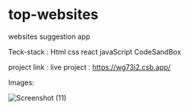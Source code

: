 # top-websites
websites suggestion app


Teck-stack : Html css react javaScript CodeSandBox

project link : live project : https://wg73i2.csb.app/

Images:

![Screenshot (11)](https://user-images.githubusercontent.com/106957781/193869405-604890ed-8771-4713-8ad4-4ece99199010.png)
